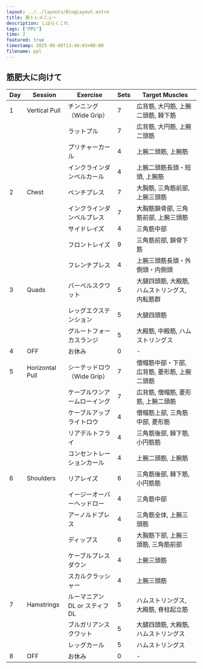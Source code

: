 ```yaml
---
layout: ../../layouts/BlogLayout.astro
title: 筋トレメニュー
description: しばらくこれ
tags: ["PPL"]
time: 2
featured: true
timestamp: 2025-08-06T13:40:03+00:00
filename: ppl
---
```


## 筋肥大に向けて

| Day | Session         | Exercise                     | Sets | Target Muscles                                 |
| --- | --------------- | ---------------------------- | ---- | ---------------------------------------------- |
| 1   | Vertical Pull   | チンニング（Wide Grip）      | 7    | 広背筋, 大円筋, 上腕二頭筋, 棘下筋             |
|     |                 | ラットプル                   | 7    | 広背筋, 大円筋, 上腕二頭筋                     |
|     |                 | プリチャーカール             | 4    | 上腕二頭筋, 上腕筋                             |
|     |                 | インクラインダンベルカール   | 4    | 上腕二頭筋長頭・短頭, 上腕筋                   |
| 2   | Chest           | ベンチプレス                 | 7    | 大胸筋, 三角筋前部, 上腕三頭筋                 |
|     |                 | インクラインダンベルプレス   | 7    | 大胸筋鎖骨部, 三角筋前部, 上腕三頭筋           |
|     |                 | サイドレイズ                 | 4    | 三角筋中部                                     |
|     |                 | フロントレイズ               | 9    | 三角筋前部, 鎖骨下筋                           |
|     |                 | フレンチプレス               | 4    | 上腕三頭筋長頭・外側頭・内側頭                 |
| 3   | Quads           | バーベルスクワット           | 5    | 大腿四頭筋, 大殿筋, ハムストリングス, 内転筋群 |
|     |                 | レッグエクステンション       | 5    | 大腿四頭筋                                     |
|     |                 | グルートフォーカスランジ     | 5    | 大殿筋, 中殿筋, ハムストリングス               |
| 4   | OFF             | お休み                      | 0    | -                                             |
| 5   | Horizontal Pull | シーテッドロウ（Wide Grip）  | 7    | 僧帽筋中部・下部, 広背筋, 菱形筋, 上腕二頭筋   |
|     |                 | ケーブルワンアームローイング | 7    | 広背筋, 僧帽筋, 菱形筋, 上腕二頭筋             |
|     |                 | ケーブルアップライトロウ     | 4    | 僧帽筋上部, 三角筋中部, 菱形筋                 |
|     |                 | リアデルトフライ             | 4    | 三角筋後部, 棘下筋, 小円筋筋                   |
|     |                 | コンセントレーションカール   | 4    | 上腕二頭筋, 上腕筋                             |
| 6   | Shoulders       | リアレイズ                   | 6    | 三角筋後部, 棘下筋, 小円筋筋                   |
|     |                 | イージーオーバーヘッドロー     | 4    | 三角筋中部                         |
|     |                 | アーノルドプレス             | 4    | 三角筋全体, 上腕三頭筋                         |
|     |                 | ディップス                   | 6    | 大胸筋下部, 上腕三頭筋, 三角筋前部             |
|     |                 | ケーブルプレスダウン         | 4    | 上腕三頭筋                                     |
|     |                 | スカルクラッシャー           | 4    | 上腕三頭筋                                     |
| 7   | Hamstrings      | ルーマニアンDL or スティフDL | 5    | ハムストリングス, 大殿筋, 脊柱起立筋           |
|     |                 | ブルガリアンスクワット       | 5    | 大腿四頭筋, 大殿筋, ハムストリングス           |
|     |                 | レッグカール                 | 5    | ハムストリングス                               |
| 8   | OFF             | お休み                      | 0    | -                                             |
